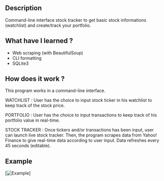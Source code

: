 ## Description
Command-line interface stock tracker to get basic stock informations (watchlist) and create/track your portfolio.

## What have I learned ?
- Web scraping (with BeautifulSoup)
- CLI formatting
- SQLite3

## How does it work ?
This program works in a command-line interface. 

WATCHLIST :
User has the choice to input stock ticker in his watchlist to keep track of the stock price. 

PORTFOLIO :
User has the choice to input transactions to keep track of his portfolio value in real-time.

STOCK TRACKER : 
Once tickers and/or transactions has been input, user can launch live stock tracker. Then, the program scrapes data from Yahoo! Finance to give real-time data according to user input. Data refreshes every 45 seconds (editable).

## Example
 [![Example](https://raw.githubusercontent.com/username/itsmaximelau/master/resources/images/example1.png)]
